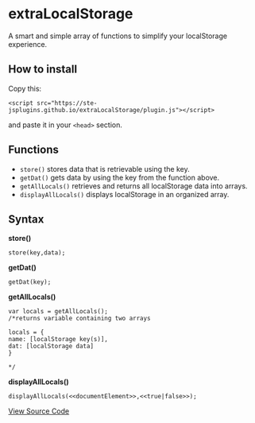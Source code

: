 # extraLocalStorage

A smart and simple array of functions to simplify your localStorage experience.

## How to install

Copy this:
```
<script src="https://ste-jsplugins.github.io/extraLocalStorage/plugin.js"></script>
```
and paste it in your `<head>` section.

## Functions

 - `store()` stores data that is retrievable using the key.
 - `getDat()` gets data by using the key from the function above.
 - `getAllLocals()` retrieves and returns all localStorage data into arrays.
 - `displayAllLocals()` displays localStorage in an organized array.

## Syntax

**store()** 
```
store(key,data);
```
**getDat()** 
```
getDat(key);
```
**getAllLocals()** 
```
var locals = getAllLocals();
/*returns variable containing two arrays

locals = {
name: [localStorage key(s)],
dat: [localStorage data]
}

*/
```
**displayAllLocals()** 
```
displayAllLocals(<<documentElement>>,<<true|false>>);
```
[View Source Code](https://ste-jsplugins.github.io/extraLocalStorage/plugin.js)

